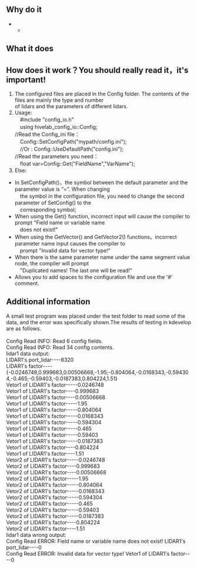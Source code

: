 
## Why do it
*
  *
## What it does

## How does it work？You should really read it，it's important! 
1. The configured files are placed in the Config folder. The contents of the files are mainly the type and number<br>
of lidars and the parameters of different lidars.<br>
2. Usage:<br>
　#include "config_io.h" <br>
　using hivelab_config_io::Config; <br>
//Read the Config_ini file： <br>
　Config::SetConfigPath("mypath/config.ini"); <br>
　//Or : Config::UseDefaultPath("config.ini"); <br>
//Read the parameters you need： <br>
　float var=Config::Get("FieldName","VarName"); <br>
3. Else:<br>
* In SetConfigPath()，the symbol between the default parameter and the parameter value is “=”. When changing<br>
　the symbol in the configuration file, you need to change the second parameter of SetConfig() to the<br>
　corresponding symbol;<br>
* When using the Get() function, incorrect input will cause the compiler to prompt "Field name or variable name<br>
　does not exist!"<br>
* When using the GetVector() and GetVector2() functions，incorrect parameter name input causes the compiler to<br>
　prompt "Invalid data for vector type!"<br>
* When there is the same parameter name under the same segment value node, the compiler will prompt<br>
　"Duplicated names! The last one will be read!"<br>
* Allows you to add spaces to the configuration file and use the '#' comment.<br>
 
## Additional information
A small test program was placed under the test folder to  read some of the data, and the error was specifically shown.The 
results of testing in kdevelop are as follows.<br>
<br>
Config Read INFO: Read 6 config fields.<br>
Config Read INFO: Read 34 config contents.<br>
lidar1 data output:<br>
LIDAR1's port_lidar----8320<br>
LIDAR1's factor----{-0.0246748,0.999683,0.00506668,-1.95;-0.804064,-0.0168343,-0.594304,-0.465;-0.59403,-0.0187383,0.804224,1.51}<br>
Vetor1 of LIDAR1's factor-----0.0246748<br>
Vetor1 of LIDAR1's factor----0.999683<br>
Vetor1 of LIDAR1's factor----0.00506668<br>
Vetor1 of LIDAR1's factor-----1.95<br>
Vetor1 of LIDAR1's factor-----0.804064<br>
Vetor1 of LIDAR1's factor-----0.0168343<br>
Vetor1 of LIDAR1's factor-----0.594304<br>
Vetor1 of LIDAR1's factor-----0.465<br>
Vetor1 of LIDAR1's factor-----0.59403<br>
Vetor1 of LIDAR1's factor-----0.0187383<br>
Vetor1 of LIDAR1's factor----0.804224<br>
Vetor1 of LIDAR1's factor----1.51<br>
Vetor2 of LIDAR1's factor-----0.0246748<br>
Vetor2 of LIDAR1's factor----0.999683<br>
Vetor2 of LIDAR1's factor----0.00506668<br>
Vetor2 of LIDAR1's factor-----1.95<br>
Vetor2 of LIDAR1's factor-----0.804064<br>
Vetor2 of LIDAR1's factor-----0.0168343<br>
Vetor2 of LIDAR1's factor-----0.594304<br>
Vetor2 of LIDAR1's factor-----0.465<br>
Vetor2 of LIDAR1's factor-----0.59403<br>
Vetor2 of LIDAR1's factor-----0.0187383<br>
Vetor2 of LIDAR1's factor----0.804224<br>
Vetor2 of LIDAR1's factor----1.51<br>
lidar1 data wrong output:<br>
Config Read ERROR: Field name or variable name does not exist!
LIDAR1's port_lidar----0<br>
Config Read ERROR: Invalid data for vector type!
Vetor1 of LIDAR1's factor----0
